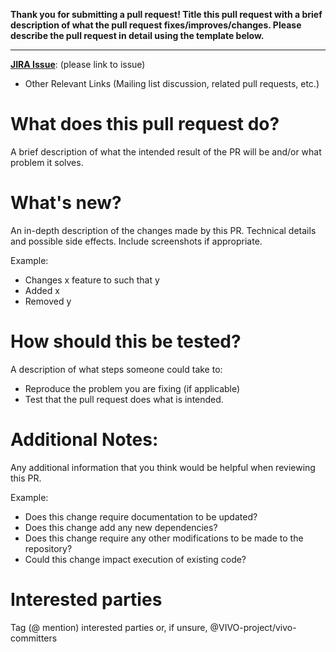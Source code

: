 **Thank you for submitting a pull request! Title this pull request with a brief description of what the pull request fixes/improves/changes. Please describe the pull request in detail using the template below.**
* * *

**[JIRA Issue](https://jira.duraspace.org/projects/VIVO)**: (please link to issue)

* Other Relevant Links (Mailing list discussion, related pull requests, etc.)

# What does this pull request do?
A brief description of what the intended result of the PR will be and/or what problem it solves.

# What's new?
An in-depth description of the changes made by this PR. Technical details and possible side effects. Include screenshots if appropriate.

Example:
* Changes x feature to such that y
* Added x
* Removed y

# How should this be tested?
A description of what steps someone could take to:
* Reproduce the problem you are fixing (if applicable)
* Test that the pull request does what is intended.

# Additional Notes:
Any additional information that you think would be helpful when reviewing this PR.

Example:
* Does this change require documentation to be updated? 
* Does this change add any new dependencies? 
* Does this change require any other modifications to be made to the repository? 
* Could this change impact execution of existing code?

# Interested parties
Tag (@ mention) interested parties or, if unsure, @VIVO-project/vivo-committers
